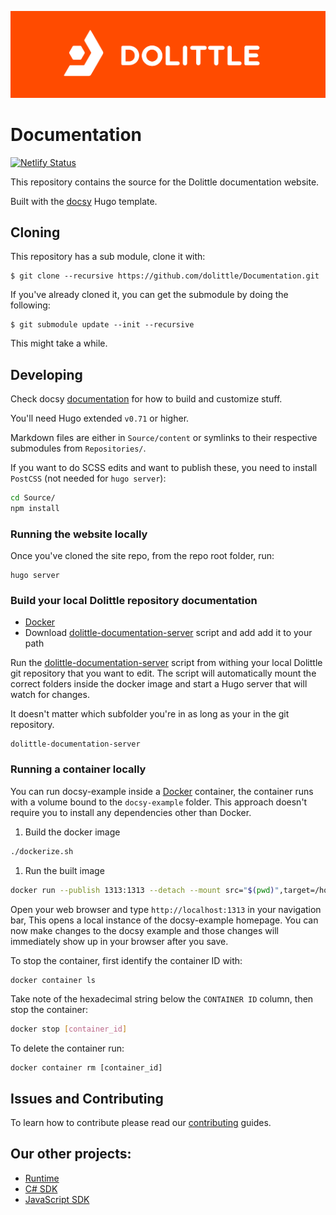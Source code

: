 ![Dolittle logo](/Source/static/images/dolittle_negativ_horisontal_RGB.svg)

# Documentation
[![Netlify Status](https://api.netlify.com/api/v1/badges/dbad4963-107d-451b-bd0a-5ffcf63c65e5/deploy-status)](https://app.netlify.com/sites/dolittle-io/deploys)

This repository contains the source for the Dolittle documentation website.

Built with the [docsy](https://github.com/google/docsy) Hugo template.

## Cloning
This repository has a sub module, clone it with:
```shell
$ git clone --recursive https://github.com/dolittle/Documentation.git
```

If you've already cloned it, you can get the submodule by doing the following:
```shell
$ git submodule update --init --recursive
```

This might take a while.

## Developing
Check docsy [documentation](https://www.docsy.dev/docs/) for how to build and customize stuff.

You'll need Hugo extended `v0.71` or higher.

Markdown files are either in  `Source/content` or symlinks to their respective submodules from `Repositories/`.

If you want to do SCSS edits and want to publish these, you need to install `PostCSS` (not needed for `hugo server`):

```bash
cd Source/
npm install
```

### Running the website locally

Once you've cloned the site repo, from the repo root folder, run:

```
hugo server
```

### Build your local Dolittle repository documentation
* [Docker](https://www.docker.com/get-started)
* Download [dolittle-documentation-server](https://github.com/dolittle/Development/blob/master/Source/Documentation/dolittle-documentation-server) script and add add it to your path

Run the [dolittle-documentation-server](https://github.com/dolittle/Development/blob/master/Source/Documentation/dolittle-documentation-server) script from withing your local Dolittle git repository that you want to edit. The script will automatically mount the correct folders inside the docker image and start a Hugo server that will watch for changes.

It doesn't matter which subfolder you're in as long as your in the git repository.
```
dolittle-documentation-server
```



### Running a container locally

You can run docsy-example inside a [Docker](https://docs.docker.com/)
container, the container runs with a volume bound to the `docsy-example`
folder. This approach doesn't require you to install any dependencies other
than Docker.

1. Build the docker image 

```bash
./dockerize.sh
```

1. Run the built image

```bash
docker run --publish 1313:1313 --detach --mount src="$(pwd)",target=/home/docsy/app,type=bind dolittle/documentation:latest
```

Open your web browser and type `http://localhost:1313` in your navigation bar,
This opens a local instance of the docsy-example homepage. You can now make
changes to the docsy example and those changes will immediately show up in your
browser after you save.

To stop the container, first identify the container ID with:

```bash
docker container ls
```

Take note of the hexadecimal string below the `CONTAINER ID` column, then stop
the container:

```bash
docker stop [container_id]
```

To delete the container run:

```
docker container rm [container_id]
```

## Issues and Contributing
To learn how to contribute please read our [contributing](https://dolittle.io/docs/contributing/) guides.

## Our other projects:
 - [Runtime](https://github.com/dolittle/Runtime)
 - [C# SDK](https://github.com/dolittle/DotNet.SDK)
 - [JavaScript SDK](https://github.com/dolittle/JavaScript.SDK)
